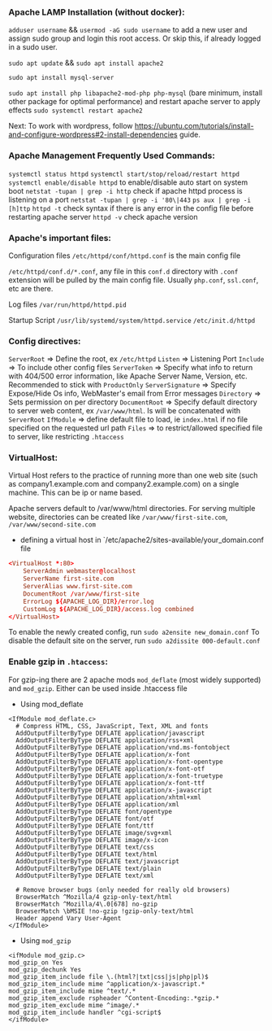 ### Apache LAMP Installation (without docker):
`adduser username` && `usermod -aG sudo username` to add a new user and assign sudo group and login this root access. Or skip this, if already logged in a sudo user.

`sudo apt update` && `sudo apt install apache2`

`sudo apt install mysql-server`

`sudo apt install php libapache2-mod-php php-mysql` (bare minimum, install other package for optimal performance) and restart apache server to apply effects `sudo systemctl restart apache2`

Next: To work with wordpress, follow https://ubuntu.com/tutorials/install-and-configure-wordpress#2-install-dependencies guide.


### Apache Management Frequently Used Commands:
`systemctl status httpd`
`systemctl start/stop/reload/restart httpd`
`systemctl enable/disable httpd` to enable/disable auto start on system boot
`netstat -tupan | grep -i http` check if apache httpd process is listening on a port
`netstat -tupan | grep -i '80\|443`
`ps aux | grep -i [h]ttp`
`httpd -t` check syntax if there is any error in the config file before restarting apache server
`httpd -v` check apache version

### Apache's important files:
Configuration files
`/etc/httpd/conf/httpd.conf` is the main config file

`/etc/httpd/conf.d/*.conf`, any file in this `conf.d` directory with `.conf` extension will be pulled by the main config file. Usually `php.conf`, `ssl.conf`, etc are there.

Log files
`/var/run/httpd/httpd.pid`

Startup Script
`/usr/lib/systemd/system/httpd.service`
`/etc/init.d/httpd`

### Config directives:
`ServerRoot` => Define the root, ex `/etc/httpd`
`Listen` => Listening Port
`Include` => To include other config files
`ServerToken` => Specify what info to return with 404/500 error information, like Apache Server Name, Version, etc. Recommended to stick with `ProductOnly`
`ServerSignature` => Specify Expose/Hide Os info, WebMaster's email from Error messages
`Directory` => Sets permission on per directory
`DocumentRoot` => Specify default directory to server web content, ex `/var/www/html`. Is will be concatenated with `ServerRoot`
`IfModule` => define default file to load, ie `index.html` if no file specified on the requested url path
`Files` => to restrict/allowed specified file to server, like restricting `.htaccess` 

### VirtualHost:
Virtual Host refers to the practice of running more than one web site (such as company1.example.com and company2.example.com) on a single machine. This can be ip or name based.

Apache servers default to /var/www/html directories. For serving multiple website, directories can be created like `/var/www/first-site.com`, `/var/www/second-site.com`

* defining a virtual host in `/etc/apache2/sites-available/your_domain.conf file

```conf
<VirtualHost *:80>
    ServerAdmin webmaster@localhost
    ServerName first-site.com
    ServerAlias www.first-site.com
    DocumentRoot /var/www/first-site
    ErrorLog ${APACHE_LOG_DIR}/error.log
    CustomLog ${APACHE_LOG_DIR}/access.log combined
</VirtualHost>
```

To enable the newly created config, run `sudo a2ensite new_domain.conf`
To disable the default site on the server, run `sudo a2dissite 000-default.conf`


### Enable gzip in `.htaccess`:
For gzip-ing there are 2 apache mods `mod_deflate` (most widely supported) and `mod_gzip`. Either can be used inside .htaccess file
* Using mod_deflate
```.htaccess
<IfModule mod_deflate.c>
  # Compress HTML, CSS, JavaScript, Text, XML and fonts
  AddOutputFilterByType DEFLATE application/javascript
  AddOutputFilterByType DEFLATE application/rss+xml
  AddOutputFilterByType DEFLATE application/vnd.ms-fontobject
  AddOutputFilterByType DEFLATE application/x-font
  AddOutputFilterByType DEFLATE application/x-font-opentype
  AddOutputFilterByType DEFLATE application/x-font-otf
  AddOutputFilterByType DEFLATE application/x-font-truetype
  AddOutputFilterByType DEFLATE application/x-font-ttf
  AddOutputFilterByType DEFLATE application/x-javascript
  AddOutputFilterByType DEFLATE application/xhtml+xml
  AddOutputFilterByType DEFLATE application/xml
  AddOutputFilterByType DEFLATE font/opentype
  AddOutputFilterByType DEFLATE font/otf
  AddOutputFilterByType DEFLATE font/ttf
  AddOutputFilterByType DEFLATE image/svg+xml
  AddOutputFilterByType DEFLATE image/x-icon
  AddOutputFilterByType DEFLATE text/css
  AddOutputFilterByType DEFLATE text/html
  AddOutputFilterByType DEFLATE text/javascript
  AddOutputFilterByType DEFLATE text/plain
  AddOutputFilterByType DEFLATE text/xml

  # Remove browser bugs (only needed for really old browsers)
  BrowserMatch ^Mozilla/4 gzip-only-text/html
  BrowserMatch ^Mozilla/4\.0[678] no-gzip
  BrowserMatch \bMSIE !no-gzip !gzip-only-text/html
  Header append Vary User-Agent
</IfModule>
```

* Using `mod_gzip`

```.htaccess
<ifModule mod_gzip.c>
mod_gzip_on Yes
mod_gzip_dechunk Yes
mod_gzip_item_include file \.(html?|txt|css|js|php|pl)$
mod_gzip_item_include mime ^application/x-javascript.*
mod_gzip_item_include mime ^text/.*
mod_gzip_item_exclude rspheader ^Content-Encoding:.*gzip.*
mod_gzip_item_exclude mime ^image/.*
mod_gzip_item_include handler ^cgi-script$
</ifModule>
```